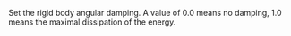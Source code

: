 Set the rigid body angular damping. A value of 0.0 means no damping, 1.0 means the maximal dissipation of the energy.